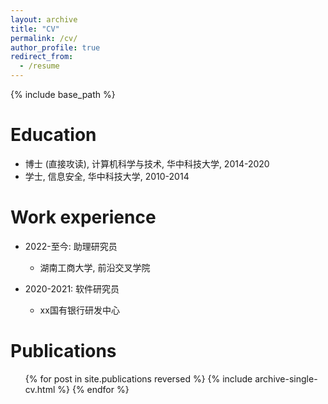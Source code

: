 ```yaml
---
layout: archive
title: "CV"
permalink: /cv/
author_profile: true
redirect_from:
  - /resume
---
```


{% include base_path %}

Education
======
* 博士 (直接攻读), 计算机科学与技术, 华中科技大学, 2014-2020
* 学士, 信息安全, 华中科技大学, 2010-2014

Work experience
======
* 2022-至今: 助理研究员
  * 湖南工商大学, 前沿交叉学院

* 2020-2021: 软件研究员
  * xx国有银行研发中心

Publications
======
  <ul>{% for post in site.publications reversed %}
    {% include archive-single-cv.html %}
  {% endfor %}</ul>
